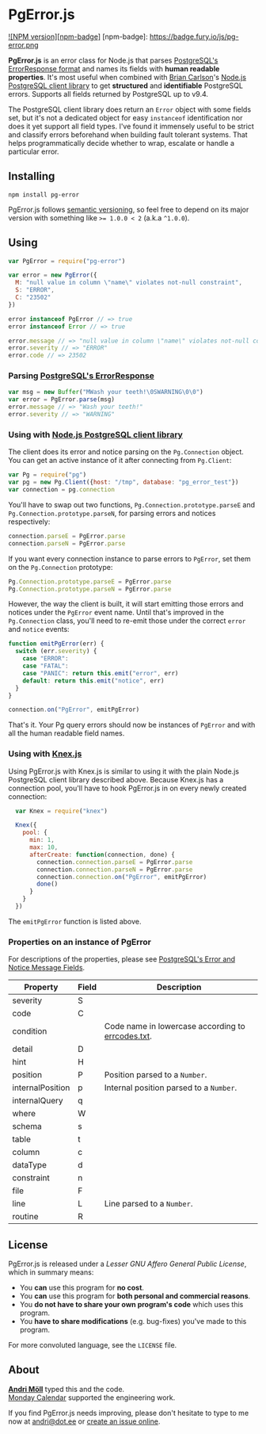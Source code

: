 PgError.js
==========
[![NPM version][npm-badge]](http://badge.fury.io/js/pg-error)
[npm-badge]: https://badge.fury.io/js/pg-error.png

**PgError.js** is an error class for Node.js that parses [PostgreSQL's
ErrorResponse format][pg-formats] and names its fields with **human readable
properties**.  It's most useful when combined with [Brian Carlson][brianc]'s
[Node.js PostgreSQL client library][node-pg] to get **structured** and
**identifiable** PostgreSQL errors.  Supports all fields returned by PostgreSQL
up to v9.4.

The PostgreSQL client library does return an `Error` object with some fields
set, but it's not a dedicated object for easy `instanceof` identification nor
does it yet support all field types.  I've found it immensely useful to be
strict and classify errors beforehand when building fault tolerant systems. That
helps programmatically decide whether to wrap, escalate or handle a particular
error.

[pg-formats]: http://www.postgresql.org/docs/9.3/static/protocol-message-formats.html
[pg-fields]: http://www.postgresql.org/docs/9.3/static/protocol-error-fields.html
[brianc]: https://github.com/brianc
[node-pg]: https://github.com/brianc/node-postgres


Installing
----------
```
npm install pg-error
```

PgError.js follows [semantic versioning](http://semver.org/), so feel free to
depend on its major version with something like `>= 1.0.0 < 2` (a.k.a `^1.0.0`).


Using
-----
```javascript
var PgError = require("pg-error")

var error = new PgError({
  M: "null value in column \"name\" violates not-null constraint",
  S: "ERROR",
  C: "23502"
})

error instanceof PgError // => true
error instanceof Error // => true

error.message // => "null value in column \"name\" violates not-null constraint"
error.severity // => "ERROR"
error.code // => 23502
```

### Parsing [PostgreSQL's ErrorResponse][pg-formats]
```javascript
var msg = new Buffer("MWash your teeth!\0SWARNING\0\0")
var error = PgError.parse(msg)
error.message // => "Wash your teeth!"
error.severity // => "WARNING"
```

### Using with [Node.js PostgreSQL client library][node-pg]
The client does its error and notice parsing on the `Pg.Connection` object.
You can get an active instance of it after connecting from `Pg.Client`:

```javascript
var Pg = require("pg")
var pg = new Pg.Client({host: "/tmp", database: "pg_error_test"})
var connection = pg.connection
```

You'll have to swap out two functions, `Pg.Connection.prototype.parseE` and
`Pg.Connection.prototype.parseN`, for parsing errors and notices respectively:

```javascript
connection.parseE = PgError.parse
connection.parseN = PgError.parse
```

If you want every connection instance to parse errors to `PgError`, set them on the `Pg.Connection` prototype:

```javascript
Pg.Connection.prototype.parseE = PgError.parse
Pg.Connection.prototype.parseN = PgError.parse
```

However, the way the client is built, it will start emitting those errors and
notices under the `PgError` event name. Until that's improved in the
`Pg.Connection` class, you'll need to re-emit those under the correct `error`
and `notice` events:

```javascript
function emitPgError(err) {
  switch (err.severity) {
    case "ERROR":
    case "FATAL":
    case "PANIC": return this.emit("error", err)
    default: return this.emit("notice", err)
  }
}

connection.on("PgError", emitPgError)
```

That's it. Your Pg query errors should now be instances of `PgError` and with
all the human readable field names.

### Using with [Knex.js](http://knexjs.org/)
Using PgError.js with Knex.js is similar to using it with the plain Node.js PostgreSQL client library described above. Because Knex.js has a connection pool, you'll have to hook PgError.js in on every newly created connection:

```javascript
  var Knex = require("knex")

  Knex({
    pool: {
      min: 1,
      max: 10,
      afterCreate: function(connection, done) {
        connection.connection.parseE = PgError.parse
        connection.connection.parseN = PgError.parse
        connection.connection.on("PgError", emitPgError)
        done()
      }
    }
  })
```

The `emitPgError` function is listed above.

### Properties on an instance of PgError
For descriptions of the properties, please see [PostgreSQL's Error and Notice
Message Fields][pg-fields].

Property         | Field | Description
-----------------|---|----------------
severity         | S |
code             | C |
condition        |   | Code name in lowercase according to [errcodes.txt][].
detail           | D |
hint             | H |
position         | P | Position parsed to a `Number`.
internalPosition | p | Internal position parsed to a `Number`.
internalQuery    | q |
where            | W |
schema           | s |
table            | t |
column           | c |
dataType         | d |
constraint       | n |
file             | F |
line             | L |  Line parsed to a `Number`.
routine          | R |

[errcodes.txt]: https://github.com/postgres/postgres/blob/master/src/backend/utils/errcodes.txt


License
-------
PgError.js is released under a *Lesser GNU Affero General Public License*, which
in summary means:

- You **can** use this program for **no cost**.
- You **can** use this program for **both personal and commercial reasons**.
- You **do not have to share your own program's code** which uses this program.
- You **have to share modifications** (e.g. bug-fixes) you've made to this
  program.

For more convoluted language, see the `LICENSE` file.


About
-----
**[Andri Möll][moll]** typed this and the code.  
[Monday Calendar][monday] supported the engineering work.

If you find PgError.js needs improving, please don't hesitate to type to me now
at [andri@dot.ee][email] or [create an issue online][issues].

[email]: mailto:andri@dot.ee
[issues]: https://github.com/moll/node-pg-error/issues
[moll]: https://m811.com
[monday]: https://mondayapp.com
